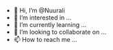- 👋 Hi, I’m @Nuurali
- 👀 I’m interested in ...
- 🌱 I’m currently learning ...
- 💞️ I’m looking to collaborate on ...
- 📫 How to reach me ...

<!---
Nuurali/Nuurali is a ✨ special ✨ repository because its `README.md` (this file) appears on your GitHub profile.
You can click the Preview link to take a look at your changes.
--->
